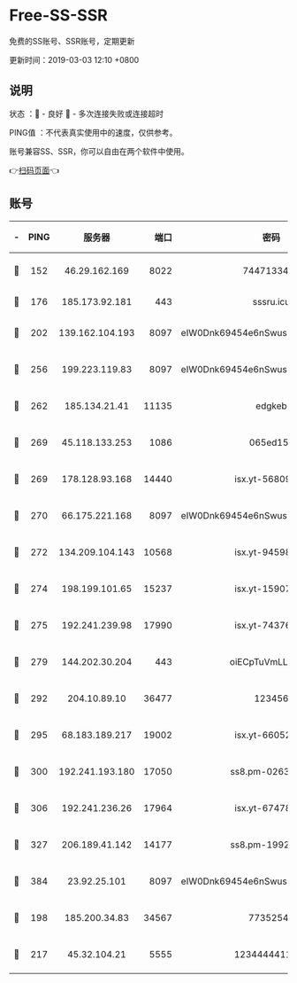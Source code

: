 # Free-SS-SSR

免费的SS账号、SSR账号，定期更新

更新时间：2019-03-03 12:10 +0800

## 说明

状态     ：🙂 - 良好 🙁 - 多次连接失败或连接超时

PING值   ：不代表真实使用中的速度，仅供参考。

账号兼容SS、SSR，你可以自由在两个软件中使用。

👉[扫码页面](https://liesauer.github.io/free-ss-ssr.github.io/)👈

## 账号

|-|PING|服务器|端口|密码|加密方式|区域|
|:----:|:----:|:-----:|-----:|:----:|:----:|:----:|
|🙂|152|46.29.162.169|8022|7447133485|aes-256-cfb|RU|
|🙂|176|185.173.92.181|443|sssru.icu|rc4-md5|RU|
|🙂|202|139.162.104.193|8097|eIW0Dnk69454e6nSwuspv9DmS201tQ0D|aes-256-cfb|JP|
|🙂|256|199.223.119.83|8097|eIW0Dnk69454e6nSwuspv9DmS201tQ0D|aes-256-cfb|US|
|🙂|262|185.134.21.41|11135|edgkeb|aes-256-cfb|GB|
|🙂|269|45.118.133.253|1086|065ed15a|aes-256-cfb|SG|
|🙂|269|178.128.93.168|14440|isx.yt-56809452|aes-256-cfb|SG|
|🙂|270|66.175.221.168|8097|eIW0Dnk69454e6nSwuspv9DmS201tQ0D|aes-256-cfb|US|
|🙂|272|134.209.104.143|10568|isx.yt-94598506|aes-256-cfb|SG|
|🙂|274|198.199.101.65|15237|isx.yt-15907759|aes-256-cfb|US|
|🙂|275|192.241.239.98|17990|isx.yt-74376721|aes-256-cfb|US|
|🙂|279|144.202.30.204|443|oiECpTuVmLLxk4Ts|aes-256-cfb|US|
|🙂|292|204.10.89.10|36477|123456|aes-256-cfb|US|
|🙂|295|68.183.189.217|19002|isx.yt-66052307|aes-256-cfb|SG|
|🙂|300|192.241.193.180|17050|ss8.pm-02632240|aes-256-cfb|US|
|🙂|306|192.241.236.26|17964|isx.yt-67478866|aes-256-cfb|US|
|🙂|327|206.189.41.142|14177|ss8.pm-19928527|aes-256-cfb|SG|
|🙂|384|23.92.25.101|8097|eIW0Dnk69454e6nSwuspv9DmS201tQ0D|aes-256-cfb|US|
|🙂|198|185.200.34.83|34567|77352549|aes-256-cfb|US|
|🙂|217|45.32.104.21|5555|1234444411111|aes-256-cfb|SG|
